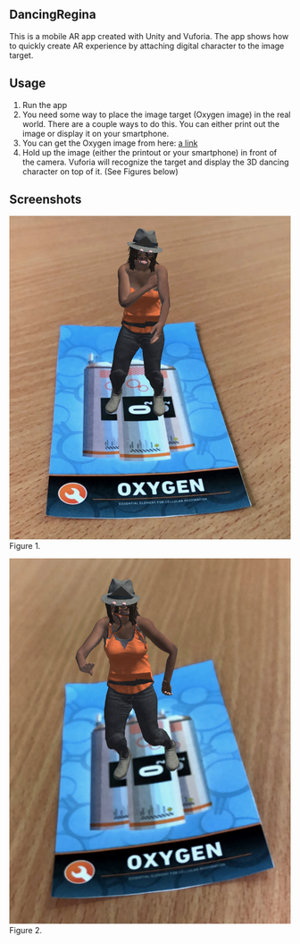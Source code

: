 ## DancingRegina
This is a mobile AR app created with Unity and Vuforia. The app shows how to quickly create AR experience by attaching digital character to the image target.

## Usage
1. Run the app
2. You need some way to place the image target (Oxygen image) in the real world. There are a couple
ways to do this. You can either print out the image or display it on your smartphone. 
3. You can get the Oxygen image from here: [a link](https://github.com/dawidborycki/DancingRegina/blob/master/Assets/Editor/Vuforia/ForPrint/ImageTargets/target_images_USLetter.pdf) 
4. Hold up the image (either the printout or your smartphone) in front of the camera. Vuforia will
recognize the target and display the 3D dancing character on top of it. (See Figures below) 

## Screenshots
![Figure](/Images/01.jpeg)
Figure 1.

![Figure](/Images/02.jpeg)
Figure 2.



